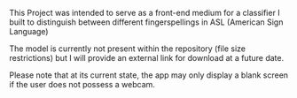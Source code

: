 This Project was intended to serve as a front-end medium for a classifier I built to distinguish between different fingerspellings in ASL (American Sign Language)

The model is currently not present within the repository (file size restrictions) but I will provide an external link for download at a future date.

Please note that at its current state, the app may only display a blank screen if the user does not possess a webcam.
